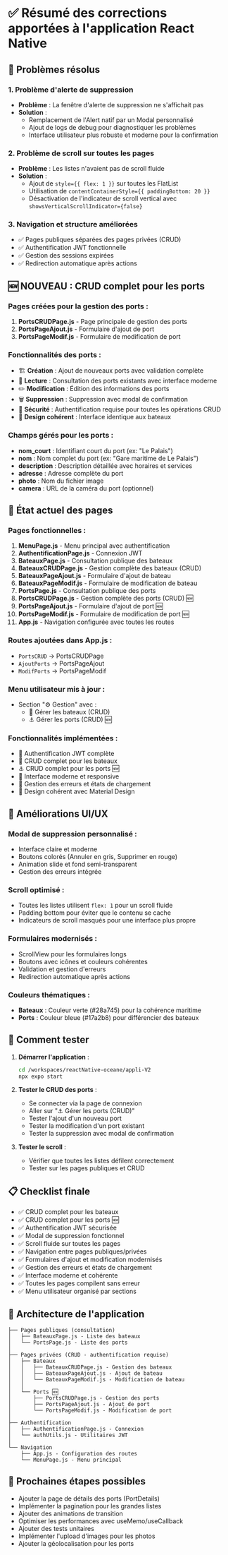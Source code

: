 # ✅ Résumé des corrections apportées à l'application React Native

## 🔧 Problèmes résolus

### 1. **Problème d'alerte de suppression**
- **Problème** : La fenêtre d'alerte de suppression ne s'affichait pas
- **Solution** : 
  - Remplacement de l'Alert natif par un Modal personnalisé
  - Ajout de logs de debug pour diagnostiquer les problèmes
  - Interface utilisateur plus robuste et moderne pour la confirmation

### 2. **Problème de scroll sur toutes les pages**
- **Problème** : Les listes n'avaient pas de scroll fluide
- **Solution** :
  - Ajout de `style={{ flex: 1 }}` sur toutes les FlatList
  - Utilisation de `contentContainerStyle={{ paddingBottom: 20 }}`
  - Désactivation de l'indicateur de scroll vertical avec `showsVerticalScrollIndicator={false}`

### 3. **Navigation et structure améliorées**
- ✅ Pages publiques séparées des pages privées (CRUD)
- ✅ Authentification JWT fonctionnelle
- ✅ Gestion des sessions expirées
- ✅ Redirection automatique après actions

## 🆕 NOUVEAU : CRUD complet pour les ports

### Pages créées pour la gestion des ports :
1. **PortsCRUDPage.js** - Page principale de gestion des ports
2. **PortsPageAjout.js** - Formulaire d'ajout de port
3. **PortsPageModif.js** - Formulaire de modification de port

### Fonctionnalités des ports :
- 🏗️ **Création** : Ajout de nouveaux ports avec validation complète
- 📖 **Lecture** : Consultation des ports existants avec interface moderne
- ✏️ **Modification** : Édition des informations des ports
- 🗑️ **Suppression** : Suppression avec modal de confirmation
- 🔐 **Sécurité** : Authentification requise pour toutes les opérations CRUD
- 📱 **Design cohérent** : Interface identique aux bateaux

### Champs gérés pour les ports :
- **nom_court** : Identifiant court du port (ex: "Le Palais")
- **nom** : Nom complet du port (ex: "Gare maritime de Le Palais")
- **description** : Description détaillée avec horaires et services
- **adresse** : Adresse complète du port
- **photo** : Nom du fichier image
- **camera** : URL de la caméra du port (optionnel)

## 📱 État actuel des pages

### Pages fonctionnelles :
1. **MenuPage.js** - Menu principal avec authentification
2. **AuthentificationPage.js** - Connexion JWT
3. **BateauxPage.js** - Consultation publique des bateaux
4. **BateauxCRUDPage.js** - Gestion complète des bateaux (CRUD)
5. **BateauxPageAjout.js** - Formulaire d'ajout de bateau
6. **BateauxPageModif.js** - Formulaire de modification de bateau
7. **PortsPage.js** - Consultation publique des ports
8. **PortsCRUDPage.js** - Gestion complète des ports (CRUD) 🆕
9. **PortsPageAjout.js** - Formulaire d'ajout de port 🆕
10. **PortsPageModif.js** - Formulaire de modification de port 🆕
11. **App.js** - Navigation configurée avec toutes les routes

### Routes ajoutées dans App.js :
- `PortsCRUD` → PortsCRUDPage
- `AjoutPorts` → PortsPageAjout
- `ModifPorts` → PortsPageModif

### Menu utilisateur mis à jour :
- Section "⚙️ Gestion" avec :
  - 🔧 Gérer les bateaux (CRUD)
  - ⚓ Gérer les ports (CRUD) 🆕

### Fonctionnalités implémentées :
- 🔐 Authentification JWT complète
- 🚢 CRUD complet pour les bateaux
- ⚓ CRUD complet pour les ports 🆕
- 📱 Interface moderne et responsive
- 🔄 Gestion des erreurs et états de chargement
- 🎨 Design cohérent avec Material Design

## 🎯 Améliorations UI/UX

### Modal de suppression personnalisé :
- Interface claire et moderne
- Boutons colorés (Annuler en gris, Supprimer en rouge)
- Animation slide et fond semi-transparent
- Gestion des erreurs intégrée

### Scroll optimisé :
- Toutes les listes utilisent `flex: 1` pour un scroll fluide
- Padding bottom pour éviter que le contenu se cache
- Indicateurs de scroll masqués pour une interface plus propre

### Formulaires modernisés :
- ScrollView pour les formulaires longs
- Boutons avec icônes et couleurs cohérentes
- Validation et gestion d'erreurs
- Redirection automatique après actions

### Couleurs thématiques :
- **Bateaux** : Couleur verte (#28a745) pour la cohérence maritime
- **Ports** : Couleur bleue (#17a2b8) pour différencier des bateaux

## 🚀 Comment tester

1. **Démarrer l'application** :
   ```bash
   cd /workspaces/reactNative-oceane/appli-V2
   npx expo start
   ```

2. **Tester le CRUD des ports** :
   - Se connecter via la page de connexion
   - Aller sur "⚓ Gérer les ports (CRUD)"
   - Tester l'ajout d'un nouveau port
   - Tester la modification d'un port existant
   - Tester la suppression avec modal de confirmation

3. **Tester le scroll** :
   - Vérifier que toutes les listes défilent correctement
   - Tester sur les pages publiques et CRUD

## 📋 Checklist finale

- ✅ CRUD complet pour les bateaux
- ✅ CRUD complet pour les ports 🆕
- ✅ Authentification JWT sécurisée
- ✅ Modal de suppression fonctionnel
- ✅ Scroll fluide sur toutes les pages
- ✅ Navigation entre pages publiques/privées
- ✅ Formulaires d'ajout et modification modernisés
- ✅ Gestion des erreurs et états de chargement
- ✅ Interface moderne et cohérente
- ✅ Toutes les pages compilent sans erreur
- ✅ Menu utilisateur organisé par sections

## 🔮 Architecture de l'application

```
├── Pages publiques (consultation)
│   ├── BateauxPage.js - Liste des bateaux
│   └── PortsPage.js - Liste des ports
│
├── Pages privées (CRUD - authentification requise)
│   ├── Bateaux
│   │   ├── BateauxCRUDPage.js - Gestion des bateaux
│   │   ├── BateauxPageAjout.js - Ajout de bateau
│   │   └── BateauxPageModif.js - Modification de bateau
│   │
│   └── Ports 🆕
│       ├── PortsCRUDPage.js - Gestion des ports
│       ├── PortsPageAjout.js - Ajout de port
│       └── PortsPageModif.js - Modification de port
│
├── Authentification
│   ├── AuthentificationPage.js - Connexion
│   └── authUtils.js - Utilitaires JWT
│
└── Navigation
    ├── App.js - Configuration des routes
    └── MenuPage.js - Menu principal
```

## 🔮 Prochaines étapes possibles

- Ajouter la page de détails des ports (PortDetails)
- Implémenter la pagination pour les grandes listes
- Ajouter des animations de transition
- Optimiser les performances avec useMemo/useCallback
- Ajouter des tests unitaires
- Implémenter l'upload d'images pour les photos
- Ajouter la géolocalisation pour les ports
